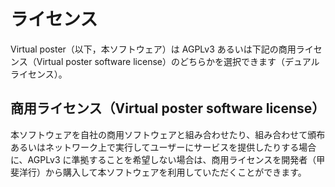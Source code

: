 # ライセンス

Virtual poster（以下，本ソフトウェア）は AGPLv3 あるいは下記の商用ライセンス（Virtual poster software license）のどちらかを選択できます（デュアルライセンス）。

## 商用ライセンス（Virtual poster software license）

本ソフトウェアを自社の商用ソフトウェアと組み合わせたり、組み合わせて頒布あるいはネットワーク上で実行してユーザーにサービスを提供したりする場合に、AGPLv3 に準拠することを希望しない場合は、商用ライセンスを開発者（甲斐洋行）から購入して本ソフトウェアを利用していただくことができます。
